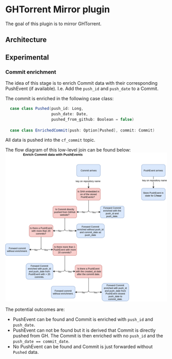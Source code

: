 # GHTorrent Mirror plugin
The goal of this plugin is to mirror GHTorrent. 

## Architecture

## Experimental

### Commit enrichment
The idea of this stage is to enrich Commit data with their corresponding PushEvent (if available). I.e. Add the `push_id` and `push_date` to a Commit.

The commit is enriched in the following case class:
```scala
  case class Pushed(push_id: Long,
                    push_date: Date,
                    pushed_from_github: Boolean = false)

  case class EnrichedCommit(push: Option[Pushed], commit: Commit)
```
All data is pushed into the `cf_commit` topic.


The flow diagram of this low-level join can be found below:
![](flow_enrich.png)

The potential outcomes are:
- PushEvent can be found and Commit is enriched with `push_id` and `push_date`.
- PushEvent can not be found but it is derived that Commit is directly pushed from GH. The Commit is then enriched with no `push_id` and the `push_date == commit_date`.
- No PushEvent can be found and Commit is just forwarded without `Pushed` data.